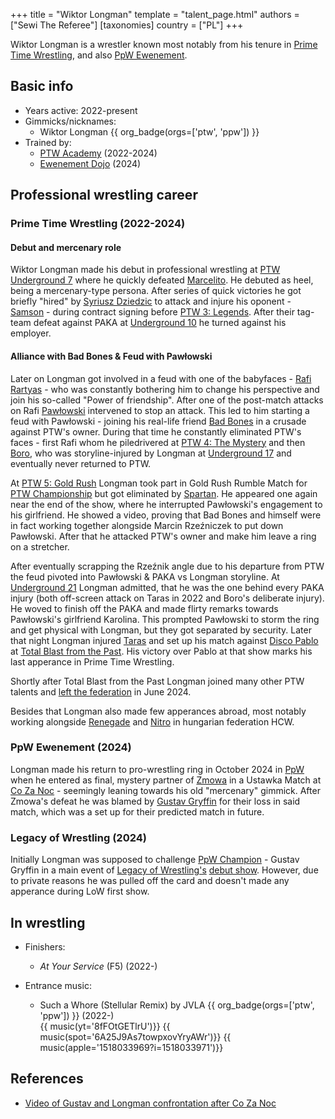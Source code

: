 +++
title = "Wiktor Longman"
template = "talent_page.html"
authors = ["Sewi The Referee"]
[taxonomies]
country = ["PL"]
+++

Wiktor Longman is a wrestler known most notably from his tenure in [Prime Time Wrestling](@/o/ptw.md), and also [PpW Ewenement](@/o/ppw.md).

## Basic info

* Years active: 2022-present
* Gimmicks/nicknames:
  - Wiktor Longman {{ org_badge(orgs=['ptw', 'ppw']) }}
* Trained by:
  - [PTW Academy](@/o/ptw-academy.md) (2022-2024)
  - [Ewenement Dojo](@/o/ewenement-dojo.md) (2024)
 
## Professional wrestling career

### Prime Time Wrestling (2022-2024)

#### Debut and mercenary role

Wiktor Longman made his debut in professional wrestling at [PTW Underground 7](@/e/ptw/2022-08-28-ptw-underground-7.md) where he quickly defeated [Marcelito](@/w/marcelito.md). He debuted as heel, being a mercenary-type persona. After series of quick victories he got briefly "hired" by [Syriusz Dziedzic](@/w/dziedzic.md) to attack and injure his oponent - [Samson](@/w/samson.md) - during contract signing before [PTW 3: Legends](@/e/ptw/2022-11-26-ptw-3-legends.md). After their tag-team defeat against PAKA at [Underground 10](@/e/ptw/2023-01-28-ptw-underground-10.md) he turned against his employer. 

#### Alliance with Bad Bones & Feud with Pawłowski

Later on Longman got involved in a feud with one of the babyfaces - [Rafi Rartyas](@/w/rafi.md) - who was constantly bothering him to change his perspective and join his so-called "Power of friendship". After one of the post-match attacks on Rafi [Pawłowski](@/w/pan-pawlowski.md) intervened to stop an attack. This led to him starting a feud with Pawłowski - joining his real-life friend [Bad Bones](@/w/bad-bones.md) in a crusade against PTW's owner. During that time he constantly eliminated PTW's faces - first Rafi whom he piledrivered at [PTW 4: The Mystery](@/e/ptw/2023-06-25-ptw-4-mystery.md) and then [Boro](@/w/boro.md), who was storyline-injured by Longman at [Underground 17](@/e/ptw/2023-09-03-ptw-underground-17.md) and eventually never returned to PTW. 

At [PTW 5: Gold Rush](@/e/ptw/2024-02-03-ptw-5-gold-rush.md) Longman took part in Gold Rush Rumble Match for [PTW Championship](@/c/ptw-championship.md) but got eliminated by [Spartan](@/w/spartan.md). He appeared one again near the end of the show, where he interrupted Pawłowski's engagement to his girlfriend. He showed a video, proving that Bad Bones and himself were in fact working together alongside Marcin Rzeźniczek to put down Pawłowski. After that he attacked PTW's owner and make him leave a ring on a stretcher.

After eventually scrapping the Rzeźnik angle due to his departure from PTW the feud pivoted into Pawłowski & PAKA vs Longman storyline. At [Underground 21](@/e/ptw/2024-04-13-ptw-underground-21.md) Longman admitted, that he was the one behind every PAKA injury (both off-screen attack on Taras in 2022 and Boro's deliberate injury). He woved to finish off the PAKA and made flirty remarks towards Pawłowski's girlfriend Karolina. This prompted Pawłowski to storm the ring and get physical with Longman, but they got separated by security. Later that night Longman injured [Taras](@/w/taras.md) and set up his match against [Disco Pablo](@/w/disco-pablo.md) at [Total Blast from the Past](@/e/ptw/2024-05-11-ptw-6.md). His victory over Pablo at that show marks his last apperance in Prime Time Wrestling.

Shortly after Total Blast from the Past Longman joined many other PTW talents and [left the federation](@/a/ptw-exits.md) in June 2024.

Besides that Longman also made few apperances abroad, most notably working alongside [Renegade](@/w/renegade.md) and [Nitro](@/w/nitro.md) in hungarian federation HCW. 

### PpW Ewenement (2024)

Longman made his return to pro-wrestling ring in October 2024 in [PpW](@/o/ppw.md) when he entered as final, mystery partner of [Zmowa](@/a/the-collusion.md) in a Ustawka Match at [Co Za Noc](@/e/ppw/2024-10-26-ppw-co-za-noc.md) - seemingly leaning towards his old "mercenary" gimmick. After Zmowa's defeat he was blamed by [Gustav Gryffin](@/w/gustav-gryffin.md) for their loss in said match, which was a set up for their predicted match in future.

### Legacy of Wrestling (2024)

Initially Longman was supposed to challenge [PpW Champion](@/c/ppw-championship.md) - Gustav Gryffin in a main event of [Legacy of Wrestling's](@/o/low.md) [debut show](@/e/low/2024-12-01-low-1.md). However, due to private reasons he was pulled off the card and doesn't made any apperance during LoW first show. 

## In wrestling

* Finishers:
  - _At Your Service_ (F5) (2022-)
 
* Entrance music:
  - Such a Whore (Stellular Remix) by JVLA
    {{ org_badge(orgs=['ptw', 'ppw']) }} (2022-) <br>
    {{ music(yt='8fFOtGETlrU')}}
    {{ music(spot='6A25J9As7towpxovYryAWr')}}
    {{ music(apple='1518033969?i=1518033971')}}

## References

* [Video of Gustav and Longman confrontation after Co Za Noc](https://www.facebook.com/share/r/15apExpzsV/)
